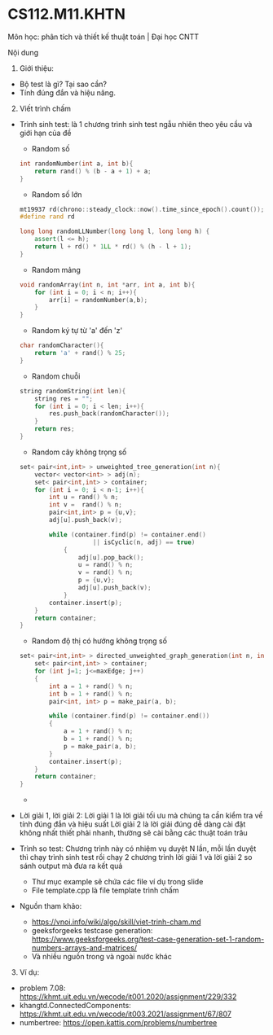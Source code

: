 # CS112.M11.KHTN
Môn học: phân tích  và thiết kế thuật toán | Đại học CNTT

Nội dung
1. Giới thiệu:
- Bộ test là gì? Tại sao cần?
- Tính đúng đắn và hiệu năng.
2. Viết trình chấm
- Trình sinh test: là 1 chương trình sinh test ngẫu nhiên theo yêu cầu và giới hạn của đề
  + Random số
  ```c++
  int randomNumber(int a, int b){
      return rand() % (b - a + 1) + a;
  }
  ```
  + Random số lớn
  ```c++
  mt19937 rd(chrono::steady_clock::now().time_since_epoch().count());
  #define rand rd

  long long randomLLNumber(long long l, long long h) {
      assert(l <= h);
      return l + rd() * 1LL * rd() % (h - l + 1);
  }
  ```
  + Random mảng
  ```c++
  void randomArray(int n, int *arr, int a, int b){
      for (int i = 0; i < n; i++){
          arr[i] = randomNumber(a,b);
      }
  }
  ```
  + Random ký tự từ 'a' đến 'z'
  ```c++
  char randomCharacter(){
      return 'a' + rand() % 25;
  }
  ```
  + Random chuỗi
  ```c++
  string randomString(int len){
      string res = "";
      for (int i = 0; i < len; i++){
          res.push_back(randomCharacter());
      }
      return res;
  }
  ```
  + Random cây không trọng số
  ```c++
  set< pair<int,int> > unweighted_tree_generation(int n){
      vector< vector<int> > adj(n);
      set< pair<int,int> > container;
      for (int i = 0; i < n-1; i++){
          int u = rand() % n;
          int v =  rand() % n;
          pair<int,int> p = {u,v};
          adj[u].push_back(v);

          while (container.find(p) != container.end()
                      || isCyclic(n, adj) == true)
              {
                  adj[u].pop_back();
                  u = rand() % n;
                  v = rand() % n;
                  p = {u,v};
                  adj[u].push_back(v);
              }
          container.insert(p);
      }
      return container;
  }
  ```
  + Random độ thị có hướng không trọng số
  ```c++
  set< pair<int,int> > directed_unweighted_graph_generation(int n, int maxEdge){
      set< pair<int,int> > container;
      for (int j=1; j<=maxEdge; j++)
      {
          int a = 1 + rand() % n;
          int b = 1 + rand() % n;
          pair<int, int> p = make_pair(a, b);

          while (container.find(p) != container.end())
          {
              a = 1 + rand() % n;
              b = 1 + rand() % n;
              p = make_pair(a, b);
          }
          container.insert(p);
      }
      return container;
  }
  ```
  + 
- Lời giải 1, lời giải 2: Lời giải 1 là lời giải tối ưu mà chúng ta cần kiểm tra về tính đúng đắn và hiệu suất
Lời giải 2 là lời giải đúng dễ dàng cài đặt không nhất thiết phải nhanh, thường sẽ cài bằng các thuật toán trâu

- Trình so test: Chương trình này có nhiệm vụ duyệt N lần, mỗi lần duyệt thì chạy trình sinh test rồi chạy 2 chương trình lời giải 1 và lời giải 2 so sánh output mà đưa ra kết quả
  + Thư mục example sẽ chứa các file ví dụ trong slide 
  + File template.cpp là file template trình chấm

- Nguồn tham khảo: 
  + https://vnoi.info/wiki/algo/skill/viet-trinh-cham.md
  + geeksforgeeks testcase generation: https://www.geeksforgeeks.org/test-case-generation-set-1-random-numbers-arrays-and-matrices/
  + Và nhiều nguồn trong và ngoài nước khác
3. Ví dụ:
- problem 7.08: https://khmt.uit.edu.vn/wecode/it001.2020/assignment/229/332
- khangtd.ConnectedComponents: https://khmt.uit.edu.vn/wecode/it003.2021/assignment/67/807
- numbertree: https://open.kattis.com/problems/numbertree

